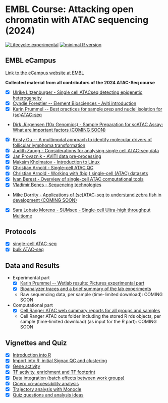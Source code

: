 # EMBL Course: Attacking open chromatin with ATAC sequencing (2024)

[![Lifecycle: experimental](https://img.shields.io/badge/lifecycle-experimental-orange.svg)](https://www.tidyverse.org/lifecycle/#experimental) [![minimal R version](https://img.shields.io/badge/R%3E-4.3.3-6666ff.svg)](https://cran.r-project.org/)

## EMBL eCampus

[Link to the eCampus website at EMBL](https://ecampus.embl.de/course/view.php?id=149)

**Collected material from all contributors of the 2024 ATAC-Seq course**
-   [x] [Ulrike Litzenburger - Single cell ATACseq detecting epigenetic heterogeneity](presentations/Ulrike%20Litzenburger%20-%20Single%20cell%20ATACseq%20detecting%20epigenetic%20heterogeneity.pdf)
-   [x] [Cyndie Forestier -- Element Biosciences - Aviti introduction](presentations/ElementBiosciences_Aviti_Introduction.pdf)
-   [x] [Karin Prummel -- Best practices for sample prep and nuclei isolation for (sc)ATAC-seq](presentations/Karin%20Prummel%20-%20Best%20practices%20for%20sample%20prep%20and%20nuclei%20isolation%20for%20(sc)ATAC-seq.pdf)
-   [Dirk Jürgensen (10x Genomics) - Sample Preparation for scATAC Assay: What are important factors (COMING SOON)](presentations/)
-   [x] [Kristy Ou -- A multimodal approach to identify molecular drivers of follicular lymphoma transformation](presentations/Kristy%20Ou%20-%20Epigenetic%20changes%20underlying%20histologic%20transformation%20of%20follicular%20lymphoma.pdf)
-   [x] [Judith Zaugg - Considerations for analysing single cell ATAC-seq data](presentations/Judith%20Zaugg%20-%20Considerations%20for%20analysing%20single%20cell%20ATAC-seq%20data.pdf)
-   [x] [Jan Provaznik - AVITI data pre-processing](presentations/Jan%20Provaznik%20-%20AVITI%20data%20pre-processing.pdf)
-   [x] [Maksim Kholmatov - Introduction to Linux](presentations/Maksim%20Kholmatov%20-%20Introduction%20to%20Linux.pdf)
-   [x] [Christian Arnold - Single-cell ATAC QC](presentations/Christian%20Arnold%20-%20Single-cell%20ATAC%20QC.pdf)
-   [x] [Christian Arnold - Working with (big ) single-cell (ATAC) datasets](presentations/Christian%20Arnold%20-%20Working%20with%20(big%20)%20single-cell%20(ATAC)%20datasets.pdf)
-   [x] [Ivan Berest - Overview of single-cell ATAC computational tools](presentations/Ivan%20Berest%20-%20Overview%20of%20single-cell%20ATAC%20computational%20tools.pdf)
-   [x] [Vladimir Benes - Sequencing technologies](presentations/Vladimir%20Benes%20-%20Sequencing%20today.pdf)
-   [Mike Dorrity - Applications of (sc)ATAC-seq to understand zebra fish in development (COMING SOON)](presentations/Mike%20Dorrity%20-%20Applications%20of%20(sc)ATAC-seq%20to%20understand%20zebra%20fish%20in%20development.pdf)
-   [x] [Sara Lobato Moreno - SUMseq - Single-cell Ultra-high throughput Multiome](presentations/Sara%20Lobato%20Moreno%20-%20SUMseq%20-%20Single-cell%20Ultra-high%20throughput%20Multiome.pdf)

## Protocols

-   [x] [single-cell ATAC-seq](protocols/Single%20Cell%20ATAC-seq%20Protocol)
-   [x] [bulk ATAC-seq](protocols/Bulk%20ATAC-seq%20protocol_not_covered_in%20the_course)

## Data and Results

-   Experimental part
    -   [x] [Karin Prummel -- Wetlab results: Pictures experimental part](results/Experimental_Practicals/20240408_wetlab-results.pdf)
    -   [x] [Bioanalyzer traces and a brief summary of the lab experiments](results/Experimental_Practicals/Bioanalyzer)
    -   Raw sequencing data, per sample (time-limited download): COMING SOON
-   Computational part
    -   [x] [Cell Ranger ATAC web summary reports for all groups and samples](results/Computational_practises/cellranger)
    -   Cell Ranger ATAC outs folder including the stored R rds objects, per sample (time-limited download) (as input for the R part): COMING SOON

## Vignettes and Quiz

-   [x] [Introduction into R](vignettes/0.IntroR.html)
-   [x] [Import into R, initial Signac QC and clustering](vignettes/1.import_QC.html)
-   [x] [Gene activity](vignettes/2a.GeneActivity.html)
-   [x] [TF activity, enrichment and TF footprint](vignettes/2b.TFanalysis.html)
-   [x] [Data integration (batch effects between work groups)](vignettes/2c.DataIntegration.html)
-   [x] [Cicero co-accessibility analysis](vignettes/2d.Cicero.html)
-   [x] [Trajectory analysis with Monocle](vignettes/3a.Monocle.html)
-   [x] [Quiz questions and analysis ideas](vignettes/ATAC-seq_course_Quiz_2024.pdf)
